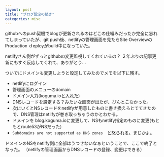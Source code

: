 ```yaml
---
layout: post
title: "ブログ設定の続き"
categories: misc
---
```


githubへのpush契機でblogが更新されるのはどこの仕組みだったか完全に忘れてしまっていたが、git push後、netlifyの管理画面を見たらSite OverviewのProduction ｄeployがbuild中になっていた。

netlifyさん側がずっとgithubの変更監視してくれているの？
２年ぶりの記事更新にもすぐ反応してくれて、ありがとう...

ついでにドメインも変更しようと設定してみたのでメモを以下に残す。

- netlifyにログイン
- 管理画面のメニューのdomain
- ドメイン入力(koguma.ioと入れた)
- DNSレコードを設定する？みたいな画面が出たが、ぴんとこなかった。
- 次にいくとNSレコードをnetlifyが用意したものに書き換えろとでてきたので、DNS管理はnetlifyが巻き取っちゃうのかとわかる。
- ドメインを blog.koguma.ioに変更して、NSもnetlify指定のものに変更(もともとroute53がNSだった)
- `Subdomains are not supported as DNS zones`　と怒られる。まじかよ。

ドメインのNSをnetlify側に全部はうつせないなぁということで、ここで終了となった。
（netlifyの管理画面からDNSレコードの登録、変更はできる）

